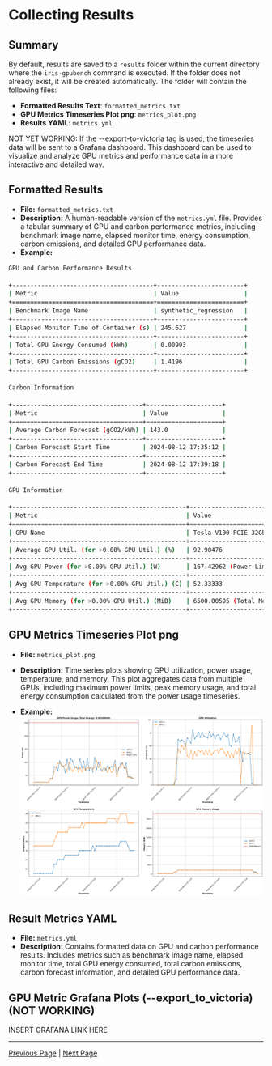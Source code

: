 # Collecting Results 

## Summary

By default, results are saved to a `results` folder within the current directory where the `iris-gpubench` command is executed. If the folder does not already exist, it will be created automatically. The folder will contain the following files:

- **Formatted Results Text**: `formatted_metrics.txt`
- **GPU Metrics Timeseries Plot png**: `metrics_plot.png`
- **Results YAML**: `metrics.yml`

NOT YET WORKING: If the --export-to-victoria tag is used, the timeseries data will be sent to a Grafana dashboard. This dashboard can be used to visualize and analyze GPU metrics and performance data in a more interactive and detailed way.


## Formatted Results

- **File:** `formatted_metrics.txt`  
- **Description:** A human-readable version of the `metrics.yml` file. Provides a tabular summary of GPU and carbon performance metrics, including benchmark image name, elapsed monitor time, energy consumption, carbon emissions, and detailed GPU performance data.  
- **Example:**  
```sh
GPU and Carbon Performance Results

+---------------------------------------+------------------------+
| Metric                                | Value                  |
+=======================================+========================+
| Benchmark Image Name                  | synthetic_regression   |
+---------------------------------------+------------------------+
| Elapsed Monitor Time of Container (s) | 245.627                |
+---------------------------------------+------------------------+
| Total GPU Energy Consumed (kWh)       | 0.00993                |
+---------------------------------------+------------------------+
| Total GPU Carbon Emissions (gCO2)     | 1.4196                 |
+---------------------------------------+------------------------+

Carbon Information

+------------------------------------+---------------------+
| Metric                             | Value               |
+====================================+=====================+
| Average Carbon Forecast (gCO2/kWh) | 143.0               |
+------------------------------------+---------------------+
| Carbon Forecast Start Time         | 2024-08-12 17:35:12 |
+------------------------------------+---------------------+
| Carbon Forecast End Time           | 2024-08-12 17:39:18 |
+------------------------------------+---------------------+

GPU Information

+------------------------------------------------+------------------------------------+
| Metric                                         | Value                              |
+================================================+====================================+
| GPU Name                                       | Tesla V100-PCIE-32GB               |
+------------------------------------------------+------------------------------------+
| Average GPU Util. (for >0.00% GPU Util.) (%)   | 92.90476                           |
+------------------------------------------------+------------------------------------+
| Avg GPU Power (for >0.00% GPU Util.) (W)       | 167.42962 (Power Limit: 250)       |
+------------------------------------------------+------------------------------------+
| Avg GPU Temperature (for >0.00% GPU Util.) (C) | 52.33333                           |
+------------------------------------------------+------------------------------------+
| Avg GPU Memory (for >0.00% GPU Util.) (MiB)    | 6500.00595 (Total Memory: 32768.0) |
+------------------------------------------------+------------------------------------+
```

## GPU Metrics Timeseries Plot png

- **File:** `metrics_plot.png`  
- **Description:** Time series plots showing GPU utilization, power usage, temperature, and memory. This plot aggregates data from multiple GPUs, including maximum power limits, peak memory usage, and total energy consumption calculated from the power usage timeseries.

- **Example:**  
![GPU Metrics Output](docs_image_multigpu.png)

## Result Metrics YAML

- **File:** `metrics.yml`  
- **Description:** Contains formatted data on GPU and carbon performance results. Includes metrics such as benchmark image name, elapsed monitor time, total GPU energy consumed, total carbon emissions, carbon forecast information, and detailed GPU performance data.  


## GPU Metric Grafana Plots (--export_to_victoria) (NOT WORKING)

INSERT GRAFANA LINK HERE

---

[Previous Page](example_commands.md) | [Next Page](live_monitoring.md)